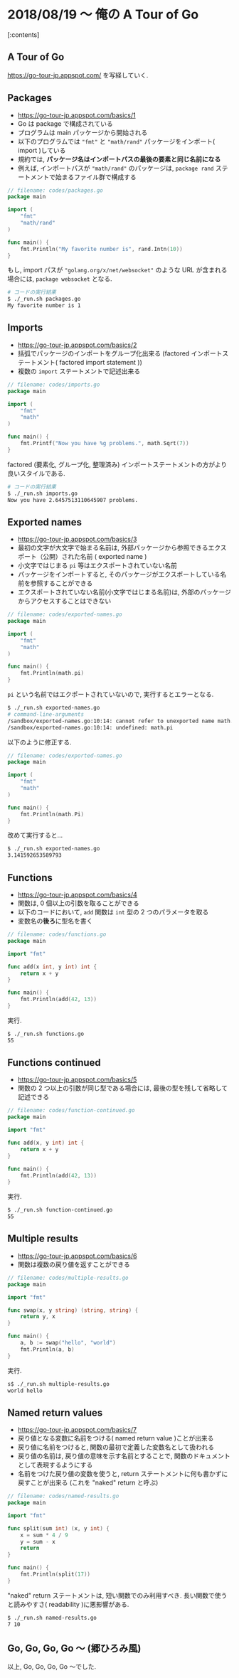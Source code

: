 # 2018/08/19 〜 俺の A Tour of Go
[:contents]
## A Tour of Go

https://go-tour-jp.appspot.com/ を写経していく.

## Packages

* https://go-tour-jp.appspot.com/basics/1
* Go は package で構成されている
* プログラムは main パッケージから開始される
* 以下のプログラムでは `"fmt"` と `"math/rand"` パッケージをインポート( import )している
* 規約では, **パッケージ名はインポートパスの最後の要素と同じ名前になる**
* 例えば, インポートパスが `"math/rand"` のパッケージは, `package rand` ステートメントで始まるファイル群で構成する

```go
// filename: codes/packages.go
package main

import (
    "fmt"
    "math/rand"
)

func main() {
    fmt.Println("My favorite number is", rand.Intn(10))
}
```

もし, import パスが `"golang.org/x/net/websocket"` のような URL が含まれる場合には, `package websocket` となる.

```sh
# コードの実行結果
$ ./_run.sh packages.go 
My favorite number is 1
```

## Imports

* https://go-tour-jp.appspot.com/basics/2
* 括弧でパッケージのインポートをグループ化出来る (factored インポートステートメント( factored import statement ))
* 複数の `import` ステートメントで記述出来る

```go
// filename: codes/imports.go
package main

import (
	"fmt"
	"math"
)

func main() {
	fmt.Printf("Now you have %g problems.", math.Sqrt(7))
}
```

factored (要素化, グループ化, 整理済み) インポートステートメントの方がより良いスタイルである.

```sh
# コードの実行結果
$ ./_run.sh imports.go 
Now you have 2.6457513110645907 problems.
```

## Exported names

* https://go-tour-jp.appspot.com/basics/3
* 最初の文字が大文字で始まる名前は, 外部パッケージから参照できるエクスポート（公開）された名前 ( exported name )
* 小文字ではじまる `pi` 等はエクスポートされていない名前
* パッケージをインポートすると, そのパッケージがエクスポートしている名前を参照することができる
* エクスポートされていない名前(小文字ではじまる名前)は, 外部のパッケージからアクセスすることはできない

```go
// filename: codes/exported-names.go
package main

import (
	"fmt"
	"math"
)

func main() {
	fmt.Println(math.pi)
}
```

`pi` という名前ではエクポートされていないので, 実行するとエラーとなる.

```sh
$ ./_run.sh exported-names.go 
# command-line-arguments
/sandbox/exported-names.go:10:14: cannot refer to unexported name math.pi
/sandbox/exported-names.go:10:14: undefined: math.pi
```

以下のように修正する.

```go
// filename: codes/exported-names.go
package main

import (
	"fmt"
	"math"
)

func main() {
	fmt.Println(math.Pi)
}
```

改めて実行すると...

```sh
$ ./_run.sh exported-names.go 
3.141592653589793
```

## Functions

* https://go-tour-jp.appspot.com/basics/4
* 関数は, 0 個以上の引数を取ることができる
* 以下のコードにおいて, `add` 関数は `int` 型の 2 つのパラメータを取る
* 変数名の**後ろ**に型名を書く

```go
// filename: codes/functions.go
package main

import "fmt"

func add(x int, y int) int {
	return x + y
}

func main() {
	fmt.Println(add(42, 13))
}
```

実行.

```sh
$ ./_run.sh functions.go 
55
```

## Functions continued

* https://go-tour-jp.appspot.com/basics/5
* 関数の 2 つ以上の引数が同じ型である場合には, 最後の型を残して省略して記述できる

```go
// filename: codes/function-continued.go
package main

import "fmt"

func add(x, y int) int {
	return x + y
}

func main() {
	fmt.Println(add(42, 13))
}
```

実行.

```sh
$ ./_run.sh function-continued.go 
55
```

## Multiple results

* https://go-tour-jp.appspot.com/basics/6
* 関数は複数の戻り値を返すことができる

```go
// filename: codes/multiple-results.go
package main

import "fmt"

func swap(x, y string) (string, string) {
	return y, x
}

func main() {
	a, b := swap("hello", "world")
	fmt.Println(a, b)
}
```

実行.

```sh
s$ ./_run.sh multiple-results.go 
world hello
```

## Named return values

* https://go-tour-jp.appspot.com/basics/7
* 戻り値となる変数に名前をつける( named return value )ことが出来る
* 戻り値に名前をつけると, 関数の最初で定義した変数名として扱われる
* 戻り値の名前は, 戻り値の意味を示す名前とすることで, 関数のドキュメントとして表現するようにする
* 名前をつけた戻り値の変数を使うと, return ステートメントに何も書かずに戻すことが出来る (これを "naked" return と呼ぶ)

```go
// filename: codes/named-results.go
package main

import "fmt"

func split(sum int) (x, y int) {
	x = sum * 4 / 9
	y = sum - x
	return
}

func main() {
	fmt.Println(split(17))
}
```

"naked" return ステートメントは, 短い関数でのみ利用すべき. 長い関数で使うと読みやすさ( readability )に悪影響がある.

```sh
$ ./_run.sh named-results.go 
7 10
```

## Go, Go, Go, Go 〜 (郷ひろみ風)

以上, Go, Go, Go, Go 〜でした.
